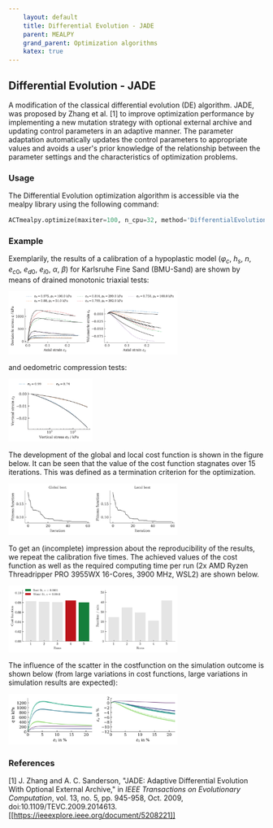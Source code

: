 ```yaml
---
    layout: default
    title: Differential Evolution - JADE
    parent: MEALPY
    grand_parent: Optimization algorithms
    katex: true
---
```

## Differential Evolution - JADE
A modification of the classical differential evolution (DE) algorithm. JADE, was proposed by Zhang et al. [1] to improve optimization performance by implementing a new mutation strategy with optional external archive and updating control parameters in an adaptive manner. The parameter adaptation automatically updates the control parameters to appropriate values and avoids a user's prior knowledge of the relationship between the parameter settings and the characteristics of optimization problems. 

### Usage
The Differential Evolution optimization algorithm is accessible via the mealpy library using the following command:
```python
ACTmealpy.optimize(maxiter=100, n_cpu=32, method='DifferentialEvolution-JADE')
```

### Example

Exemplarily, the results of a calibration of a hypoplastic model ($\varphi_c$, $h_s$, $n$, $e_{c0}$, $e_{d0}$, $e_{i0}$, $\alpha$, $\beta$) for Karlsruhe Fine Sand (BMU-Sand) are shown by means of drained monotonic triaxial tests:

<img src="./jade/triaxCD.png" alt="triaxCD" width="66%"/>

and oedometric compression tests:

<img src="./jade/oedometer.png" alt="oedometer" width="33%"/>

The development of the global and local cost function is shown in the figure below. It can be seen that the value of the cost function stagnates over 15 iterations. This was defined as a termination criterion for the optimization.

<img src="./jade/fitness_function.png" alt="fitness_function" width="66%"/>

To get an (incomplete) impression about the reproducibility of the results, we repeat the calibration five times. The achieved values of the cost function as well as the required computing time per run (2x AMD Ryzen Threadripper PRO 3955WX 16-Cores, 3900 MHz, WSL2) are shown below.

<img src="./jade/statistics.png" alt="statistics" width="66%"/>

The influence of the scatter in the costfunction on the simulation outcome is shown below (from large variations in cost functions, large variations in simulation results are expected):

<img src="./jade/triaxCD_all.png" alt="triaxCD_all" width="66%"/>


### References
[1] J. Zhang and A. C. Sanderson, "JADE: Adaptive Differential Evolution With Optional External Archive," in _IEEE Transactions on Evolutionary Computation_, vol. 13, no. 5, pp. 945-958, Oct. 2009, doi:10.1109/TEVC.2009.2014613. [[https://ieeexplore.ieee.org/document/5208221]]
